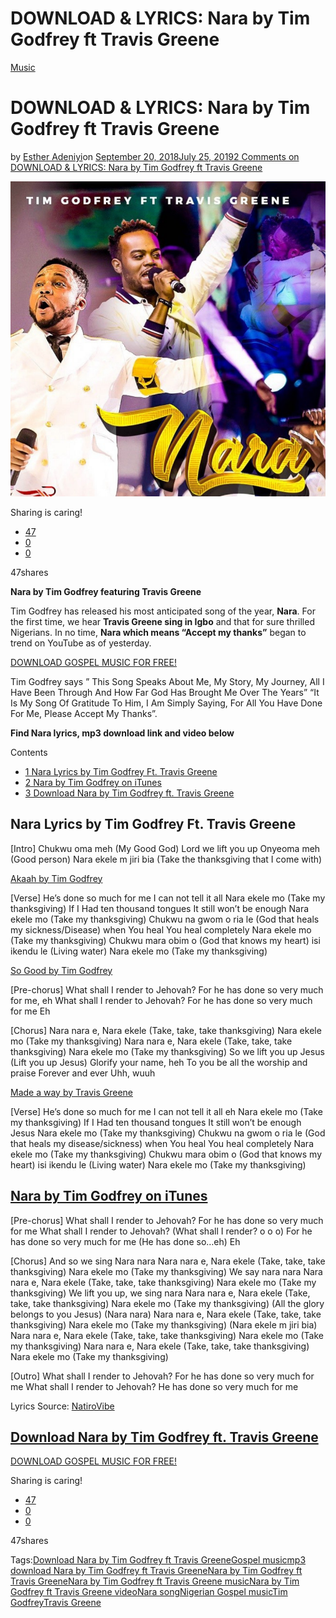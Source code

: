 # DOWNLOAD & LYRICS: Nara by Tim Godfrey ft Travis Greene

[Music](https://estheradeniyi.com/category/music/)
# DOWNLOAD & LYRICS: Nara by Tim Godfrey ft Travis Greene

by [Esther Adeniyi](https://estheradeniyi.com/author/esther-adeniyi/)on [September 20, 2018July 25, 2019](https://estheradeniyi.com/nara-tim-godfrey-travis-greene/)[2 Comments on DOWNLOAD & LYRICS: Nara by Tim Godfrey ft Travis Greene](https://estheradeniyi.com/nara-tim-godfrey-travis-greene/#comments)

![Nara by Tim Godfrey ft. Travis Greene](images\Nara-by-Tim-Godfrey-ft.-Travis-Greene.png)

Sharing is caring!

- [47](https://www.facebook.com/sharer/sharer.php?u=https%3A%2F%2Festheradeniyi.com%2Fnara-tim-godfrey-travis-greene%2F&amp;t=DOWNLOAD%20%26%20LYRICS%3A%20Nara%20by%20Tim%20Godfrey%20ft%20Travis%20Greene)
- [0](https://twitter.com/intent/tweet?text=DOWNLOAD%20%26%20LYRICS%3A%20Nara%20by%20Tim%20Godfrey%20ft%20Travis%20Greene&amp;url=https%3A%2F%2Festheradeniyi.com%2Fnara-tim-godfrey-travis-greene%2F)
- [0](#)

47shares

**Nara by Tim Godfrey featuring Travis Greene**

Tim Godfrey has released his most anticipated song of the year, **Nara**. For the first time, we hear **Travis Greene sing in Igbo** and that for sure thrilled Nigerians. In no time, **Nara which means &#x201C;Accept my thanks&#x201D;** began to trend on YouTube as of yesterday.

[DOWNLOAD GOSPEL MUSIC FOR FREE!](https://estheradeniyi.com/category/music/)

Tim Godfrey says &#x201D; This Song Speaks About Me, My Story, My Journey, All I Have Been Through And How Far God Has Brought Me Over The Years&#x201D; &#x201C;It Is My Song Of Gratitude To Him, I Am Simply Saying, For All You Have Done For Me, Please Accept My Thanks&#x201D;.

**Find Nara lyrics, mp3 download link and video below**

Contents

- [1 Nara Lyrics by Tim Godfrey Ft. Travis Greene](#Nara_Lyrics_by_Tim_Godfrey_Ft_Travis_Greene)
- [2 Nara by Tim Godfrey on iTunes](#Nara_by_Tim_Godfrey_on_iTunes)
- [3 Download Nara by Tim Godfrey ft. Travis Greene](#Download_Nara_by_Tim_Godfrey_ft_Travis_Greene)

## Nara Lyrics by Tim Godfrey Ft. Travis Greene

[Intro]
 Chukwu oma meh (My Good God)
 Lord we lift you up
 Onyeoma meh (Good person)
 Nara ekele m jiri bia (Take the thanksgiving that I come with)

[Akaah by Tim Godfrey](https://estheradeniyi.com/akaah-by-tim-godfrey-lyrics-and-mp3-download/)

[Verse]
 He&#x2019;s done so much for me
 I can not tell it all
 Nara ekele mo (Take my thanksgiving)
 If I Had ten thousand tongues
 It still won&#x2019;t be enough
 Nara ekele mo (Take my thanksgiving)
 Chukwu na gwom o ria le (God that heals my sickness/Disease)
 when You heal You heal completely
 Nara ekele mo (Take my thanksgiving)
 Chukwu mara obim o (God that knows my heart)
 isi ikendu le (Living water)
 Nara ekele mo (Take my thanksgiving)

[So Good by Tim Godfrey](https://estheradeniyi.com/so-good-by-tim-godfrey-lyrics-mp3/)

[Pre-chorus]
 What shall I render to Jehovah?
 For he has done so very much for me, eh
 What shall I render to Jehovah?
 For he has done so very much for me
 Eh

[Chorus]
 Nara nara e, Nara ekele (Take, take, take thanksgiving)
 Nara ekele mo (Take my thanksgiving)
 Nara nara e, Nara ekele (Take, take, take thanksgiving)
 Nara ekele mo (Take my thanksgiving)
 So we lift you up Jesus (Lift you up Jesus)
 Glorify your name, heh
 To you be all the worship and praise
 Forever and ever
 Uhh, wuuh

[Made a way by Travis Greene](https://estheradeniyi.com/download-travis-greene-made-a-way/)

[Verse]
 He&#x2019;s done so much for me
 I can not tell it all eh
 Nara ekele mo (Take my thanksgiving)
 If I Had ten thousand tongues
 It still won&#x2019;t be enough Jesus
 Nara ekele mo (Take my thanksgiving)
 Chukwu na gwom o ria le (God that heals my disease/sickness)
 when You heal You heal completely
 Nara ekele mo (Take my thanksgiving)
 Chukwu mara obim o (God that knows my heart)
 isi ikendu le (Living water)
 Nara ekele mo (Take my thanksgiving)

## [Nara by Tim Godfrey on iTunes](https://itunes.apple.com/ca/album/nara-feat-travis-greene-single/1428761981)

[Pre-chorus]
 What shall I render to Jehovah?
 For he has done so very much for me
 What shall I render to Jehovah? (What shall I render? o o o)
 For he has done so very much for me (He has done so&#x2026;eh)
 Eh

[Chorus]
 And so we sing Nara nara
 Nara nara e, Nara ekele (Take, take, take thanksgiving)
 Nara ekele mo (Take my thanksgiving)
 We say nara nara
 Nara nara e, Nara ekele (Take, take, take thanksgiving)
 Nara ekele mo (Take my thanksgiving)
 We lift you up, we sing nara
 Nara nara e, Nara ekele (Take, take, take thanksgiving)
 Nara ekele mo (Take my thanksgiving)
 (All the glory belongs to you Jesus)
 (Nara nara)
 Nara nara e, Nara ekele (Take, take, take thanksgiving)
 Nara ekele mo (Take my thanksgiving)
 (Nara ekele m jiri bia)
 Nara nara e, Nara ekele (Take, take, take thanksgiving)
 Nara ekele mo (Take my thanksgiving)
 Nara nara e, Nara ekele (Take, take, take thanksgiving)
 Nara ekele mo (Take my thanksgiving)

[Outro]
 What shall I render to Jehovah?
 For he has done so very much for me
 What shall I render to Jehovah?
 He has done so very much for me

Lyrics Source: [NatiroVibe](https://natirovibe.com/lyrics/tim-godfrey-nara/)

## [Download Nara by Tim Godfrey ft. Travis Greene](https://xclusivegospel.com/2018/08/23/tim-godfrey-travis-greene-nara/)

[DOWNLOAD GOSPEL MUSIC FOR FREE!](https://estheradeniyi.com/category/music/)

Sharing is caring!

- [47](https://www.facebook.com/sharer/sharer.php?u=https%3A%2F%2Festheradeniyi.com%2Fnara-tim-godfrey-travis-greene%2F&amp;t=DOWNLOAD%20%26%20LYRICS%3A%20Nara%20by%20Tim%20Godfrey%20ft%20Travis%20Greene)
- [0](https://twitter.com/intent/tweet?text=DOWNLOAD%20%26%20LYRICS%3A%20Nara%20by%20Tim%20Godfrey%20ft%20Travis%20Greene&amp;url=https%3A%2F%2Festheradeniyi.com%2Fnara-tim-godfrey-travis-greene%2F)
- [0](#)

47shares

Tags:[Download Nara by Tim Godfrey ft Travis Greene](https://estheradeniyi.com/tag/download-nara-by-tim-godfrey-ft-travis-greene/)[Gospel music](https://estheradeniyi.com/tag/gospel-music/)[mp3 download Nara by Tim Godfrey ft Travis Greene](https://estheradeniyi.com/tag/mp3-download-nara-by-tim-godfrey-ft-travis-greene/)[Nara by Tim Godfrey ft Travis Greene](https://estheradeniyi.com/tag/nara-by-tim-godfrey-ft-travis-greene/)[Nara by Tim Godfrey ft Travis Greene music](https://estheradeniyi.com/tag/nara-by-tim-godfrey-ft-travis-greene-music/)[Nara by Tim Godfrey ft Travis Greene video](https://estheradeniyi.com/tag/nara-by-tim-godfrey-ft-travis-greene-video/)[Nara song](https://estheradeniyi.com/tag/nara-song/)[Nigerian Gospel music](https://estheradeniyi.com/tag/nigerian-gospel-music/)[Tim Godfrey](https://estheradeniyi.com/tag/tim-godfrey/)[Travis Greene](https://estheradeniyi.com/tag/travis-greene/)